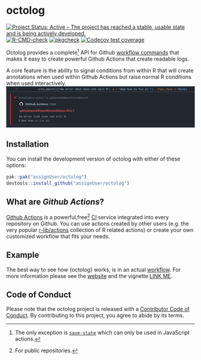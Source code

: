 <!-- README.md is generated from README.Rmd. Please edit that file -->

# octolog

<!-- badges: start -->
[![Project Status: Active – The project has reached a stable, usable state and is being actively developed.](https://www.repostatus.org/badges/latest/active.svg)](https://www.repostatus.org/#active)
[![R-CMD-check](https://github.com/assignUser/octolog/workflows/R-CMD-check/badge.svg)](https://github.com/assignUser/octolog/actions)
[![pkgcheck](https://github.com/assignUser/octolog/actions/workflows/pkgcheck.yaml/badge.svg)](https://github.com/assignUser/octolog/actions/workflows/pkgcheck.yaml)
[![Codecov test coverage](https://codecov.io/gh/assignUser/octolog/branch/main/graph/badge.svg)](https://app.codecov.io/gh/assignUser/octolog?branch=main)
<!-- badges: end -->

Octolog provides a complete[^1] API for Github [workflow commands](https://docs.github.com/en/actions/using-workflows/workflow-commands-for-github-actions) that makes it easy to create powerful Github Actions that create readable logs. 

A core feature is the ability to signal conditions from within R that will create annotations when used within Github Actions but raise normal R conditions
when used interactively.
![Annotations on files of a PR](man/figures/error.png)

[^1]: The only exception is [`save-state`](https://docs.github.com/en/actions/using-workflows/workflow-commands-for-github-actions#sending-values-to-the-pre-and-post-actions) which can only be used in JavaScript actions. 

## Installation

You can install the development version of octolog with either of these options:

``` r
pak::pak("assignUser/octolog")
devtools::install_github("assignUser/octolog")
```

## What are *Github Actions*?
[Github Actions](https://github.com/features/actions) is a powerful,free[^2] [CI](https://devguide.ropensci.org/ci.html) service integrated into every repository on Github. You can use actions created by other users (e.g. the very popular [r-lib/actions](https://github.com/r-lib/actions) collection of R related actions) or create your own customized workflow that fits your needs.

[^2]: For public repositories.

## Example

The best way to see how {octolog} works, is in an actual [workflow](https://github.com/assignUser/octolog/actions/workflows/test-octolog.yaml). For more information please see the [website](assignUser.github.io/octolog) and the vignette [LINK ME]().

## Code of Conduct

Please note that the octolog project is released with a [Contributor Code of Conduct](https://assignuser.github.io/octolog/CODE_OF_CONDUCT.html). By contributing to this project, you agree to abide by its terms.
